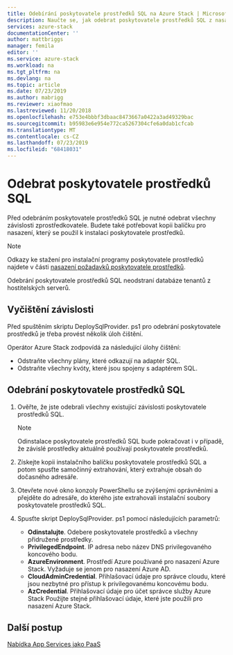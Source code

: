 ```yaml
---
title: Odebírání poskytovatele prostředků SQL na Azure Stack | Microsoft Docs
description: Naučte se, jak odebrat poskytovatele prostředků SQL z nasazení Azure Stack.
services: azure-stack
documentationCenter: ''
author: mattbriggs
manager: femila
editor: ''
ms.service: azure-stack
ms.workload: na
ms.tgt_pltfrm: na
ms.devlang: na
ms.topic: article
ms.date: 07/23/2019
ms.author: mabrigg
ms.reviewer: xiaofmao
ms.lastreviewed: 11/20/2018
ms.openlocfilehash: e753e4bbbf3dbaac8473667a0422a3ad49329bac
ms.sourcegitcommit: b95983e6e954e772ca5267304cfe6a0dab1cfcab
ms.translationtype: MT
ms.contentlocale: cs-CZ
ms.lasthandoff: 07/23/2019
ms.locfileid: "68418031"
---
```

# <a name="remove-the-sql-resource-provider"></a>Odebrat poskytovatele prostředků SQL

Před odebráním poskytovatele prostředků SQL je nutné odebrat všechny závislosti zprostředkovatele. Budete také potřebovat kopii balíčku pro nasazení, který se použil k instalaci poskytovatele prostředků.

> [!NOTE]
> Odkazy ke stažení pro instalační programy poskytovatele prostředků najdete v části [nasazení požadavků poskytovatele prostředků](./azure-stack-sql-resource-provider-deploy.md#prerequisites).

Odebrání poskytovatele prostředků SQL neodstraní databáze tenantů z hostitelských serverů.

## <a name="dependency-cleanup"></a>Vyčištění závislosti

Před spuštěním skriptu DeploySqlProvider. ps1 pro odebrání poskytovatele prostředků je třeba provést několik úloh čištění.

Operátor Azure Stack zodpovídá za následující úlohy čištění:

* Odstraňte všechny plány, které odkazují na adaptér SQL.
* Odstraňte všechny kvóty, které jsou spojeny s adaptérem SQL.

## <a name="to-remove-the-sql-resource-provider"></a>Odebrání poskytovatele prostředků SQL

1. Ověřte, že jste odebrali všechny existující závislosti poskytovatele prostředků SQL.

   > [!NOTE]
   > Odinstalace poskytovatele prostředků SQL bude pokračovat i v případě, že závislé prostředky aktuálně používají poskytovatele prostředků.
  
2. Získejte kopii instalačního balíčku poskytovatele prostředků SQL a potom spusťte samočinný extrahování, který extrahuje obsah do dočasného adresáře.

3. Otevřete nové okno konzoly PowerShellu se zvýšenými oprávněními a přejděte do adresáře, do kterého jste extrahovali instalační soubory poskytovatele prostředků SQL.

4. Spusťte skript DeploySqlProvider. ps1 pomocí následujících parametrů:

    * **Odinstalujte**. Odebere poskytovatele prostředků a všechny přidružené prostředky.
    * **PrivilegedEndpoint**. IP adresa nebo název DNS privilegovaného koncového bodu.
    * **AzureEnvironment**. Prostředí Azure používané pro nasazení Azure Stack. Vyžaduje se jenom pro nasazení Azure AD.
    * **CloudAdminCredential**. Přihlašovací údaje pro správce cloudu, které jsou nezbytné pro přístup k privilegovanému koncovému bodu.
    * **AzCredential**. Přihlašovací údaje pro účet správce služby Azure Stack Použijte stejné přihlašovací údaje, které jste použili pro nasazení Azure Stack.

## <a name="next-steps"></a>Další postup

[Nabídka App Services jako PaaS](azure-stack-app-service-overview.md)
